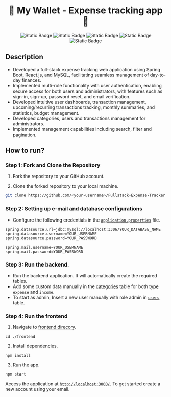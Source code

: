 <h1 align="center">🌟 My Wallet - Expense tracking app 🌟</h1>

<p align="center">
  <img alt="Static Badge" src="https://img.shields.io/badge/Spring%20Boot-darkgreen?style=for-the-badge">
  <img alt="Static Badge" src="https://img.shields.io/badge/React.js-blue?style=for-the-badge">
  <img alt="Static Badge" src="https://img.shields.io/badge/mysql-red?style=for-the-badge">
  <img alt="Static Badge" src="https://img.shields.io/badge/css-purple?style=for-the-badge">
  <img alt="Static Badge" src="https://img.shields.io/badge/jwt-orange?style=for-the-badge">
</p>

## Description

- Developed a full-stack expense tracking web application using Spring Boot, React.js, and MySQL, facilitating seamless management of day-to-day finances.
- Implemented multi-role functionality with user authentication, enabling secure access for both users and administrators, with features such as sign-in, sign-up, password reset, and email verification.
- Developed intuitive user dashboards, transaction management, upcoming/recurring transactions tracking, monthly summaries, and statistics, budget management.
- Developed categories, users and transactions management for administrators.
- Implemented management capabilities including search, filter and pagination.

## How to run?

### Step 1: Fork and Clone the Repository

1. Fork the repository to your GitHub account.

2. Clone the forked repository to your local machine.

```sh
git clone https://github.com/<your-username>/Fullstack-Expense-Tracker
```

### Step 2: Setting up e-mail and database configurations

- Configure the following credentials in the [`application.properties`](https://github.com/ronny205/Expense-Tracker/blob/main/backend/src/main/resources/application.properties) file.

```properties
spring.datasource.url=jdbc:mysql://localhost:3306/YOUR_DATABASE_NAME
spring.datasource.username=YOUR_USERNAME
spring.datasource.password=YOUR_PASSWORD

spring.mail.username=YOUR_USERNAME
spring.mail.password=YOUR_PASSWORD
```

### Step 3: Run the backend.

- Run the backend application. It will automatically create the required tables.
- Add some custom data manually in the [categories](https://github.com/ronny205/Expense-Tracker/blob/main/backend/src/main/java/com/fullStack/expenseTracker/models/Category.java) table for both [type](https://github.com/ronny205/Expense-Tracker/blob/main/backend/src/main/java/com/fullStack/expenseTracker/models/TransactionType.java) `expense` and `income`.
- To start as admin, Insert a new user manually with role admin in [`users`](https://github.com/ronny205/Expense-Tracker/blob/main/backend/src/main/java/com/fullStack/expenseTracker/models/User.java) table.

### Step 4: Run the frontend

1. Navigate to [frontend direcory](https://github.com/ronny205/Expense-Tracker/tree/main/frontend).

```
cd ./frontend
```

2. Install dependencies.

```
npm install
```

3. Run the app.

```
npm start
```

Access the application at [`http://localhost:3000/`](http://localhost:3000/).
To get started create a new account using your email.

